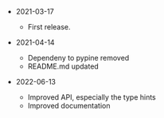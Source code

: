 * 2021-03-17
	* First release.

* 2021-04-14
	* Dependeny to pypine removed
	* README.md updated

* 2022-06-13
	* Improved API, especially the type hints
	* Improved documentation

